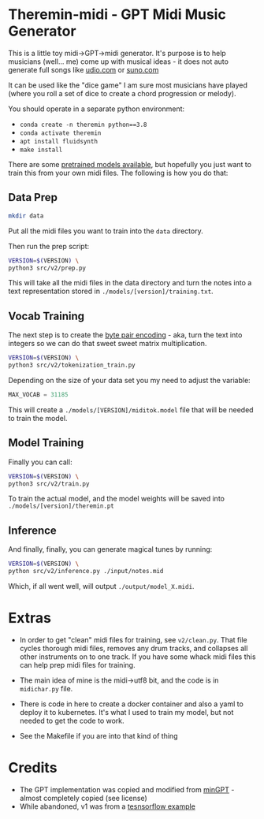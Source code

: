 # Theremin-midi - GPT Midi Music Generator

This is a little toy midi->GPT->midi generator. It's purpose is to help 
musicians (well... me) come up with musical ideas - it does not auto generate 
full songs like [udio.com](https://udio.com) or [suno.com](https://suno.com) 

It can be used like the "dice game" I am sure most musicians have played 
(where you roll a set of dice to create a chord progression or melody).

You should operate in a separate python environment:

- `conda create -n theremin python==3.8`
- `conda activate theremin`
- `apt install fluidsynth`
- `make install`

There are some [pretrained models available](https://huggingface.co/robro/theremin-midi/tree/main), 
but hopefully you just want to train this from your own midi files. 
The following is how you do that:

## Data Prep

```bash
mkdir data
```

Put all the midi files you want to train into the `data` directory.

Then run the prep script:

```bash
VERSION=$(VERSION) \
python3 src/v2/prep.py
```

This will take all the midi files in the data directory and turn the notes 
into a text representation stored in `./models/[version]/training.txt`.

## Vocab Training

The next step is to create the [byte pair encoding](https://github.com/google/sentencepiece) - 
aka, turn the text into integers so we can do that sweet sweet matrix 
multiplication.

```bash
VERSION=$(VERSION) \
python3 src/v2/tokenization_train.py
```

Depending on the size of your data set you my need to adjust the variable:

```python
MAX_VOCAB = 31185
```

This will create a `./models/[VERSION]/miditok.model` file that will be needed
to train the model.

## Model Training 

Finally you can call:

```bash
VERSION=$(VERSION) \
python3 src/v2/train.py
```

To train the actual model, and the model weights will be saved into 
`./models/[version]/theremin.pt`

## Inference

And finally, finally, you can generate magical tunes by running:

```bash
VERSION=$(VERSION) \
python src/v2/inference.py ./input/notes.mid
```

Which, if all went well, will output `./output/model_X.midi`.

# Extras

- In order to get "clean" midi files for training, see `v2/clean.py`. That file
cycles thorough midi files, removes any drum tracks, and collapses all other
instruments on to one track. If you have some whack midi files this can help
prep midi files for training.

- The main idea of mine is the midi->utf8 bit, and the code is in `midichar.py` 
file.

- There is code in here to create a docker container and also a yaml to deploy it to kubernetes. It's what I used to train my model, but not needed to get the code to work.

- See the Makefile if you are into that kind of thing

# Credits

- The GPT implementation was copied and modified from [minGPT](https://github.com/karpathy/minGPT) - almost completely copied (see license)
- While abandoned, v1 was from a [tesnsorflow example](https://www.tensorflow.org/tutorials/audio/music_generation)
